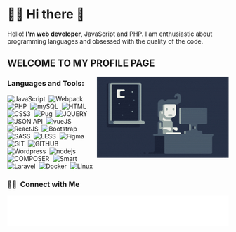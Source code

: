 # :man_technologist: **Hi there** 👋

Hello! **I'm web developer**, JavaScript and PHP. I am enthusiastic about programming languages ​​and obsessed with the quality of the code.

## **WELCOME TO MY PROFILE PAGE**

<img alt="Night Coding" src="https://raw.githubusercontent.com/AVS1508/AVS1508/master/assets/Night-Coding.gif" align="right"/>

### **Languages and Tools**:
![JavaScript](https://img.shields.io/badge/-Javascript-0E2447?style=for-the-badge&logo=javascript&logocolor=6E8177)&nbsp;
![Webpack](https://img.shields.io/badge/-webpack-0E2447?style=for-the-badge&logo=webpack&logocolor=D1D6E0)&nbsp;
![PHP](https://img.shields.io/badge/-PHP-0E2447?style=for-the-badge&logo=php&logocolor=D1D6E0)&nbsp;
![mySQL](https://img.shields.io/badge/-mySQL-0E2447?style=for-the-badge&logo=mySQL&logocolor=FFFFFF)&nbsp;
![HTML](https://img.shields.io/badge/-HTML-0E2447?style=for-the-badge&logo=HTML5&logocolor=white)&nbsp;
![CSS3](https://img.shields.io/badge/-CSS3-0E2447?style=for-the-badge&logo=CSS3&logocolor=white)&nbsp;
![Pug](https://img.shields.io/badge/-Pug-0E2447?style=for-the-badge&logo=pug&logocolor=white)&nbsp;
![JQUERY](https://img.shields.io/badge/-JQuery-0E2447?style=for-the-badge&logo=jquery&logocolor=white)&nbsp;
![JSON API](https://img.shields.io/badge/-JSON_Api-0E2447?style=for-the-badge&logo=json&logocolor=white)&nbsp;
![vueJS](https://img.shields.io/badge/-Vuejs-0E2447?style=for-the-badge&logo=Vue.js&logocolor=white)&nbsp;
![ReactJS](https://img.shields.io/badge/-Reactjs-0E2447?style=for-the-badge&logo=react.js&logocolor=white)&nbsp;
![Bootstrap](https://img.shields.io/badge/-bootstrap-0E2447?style=for-the-badge&logo=bootstrap&logocolor=white)&nbsp;
![SASS](https://img.shields.io/badge/-SASS-0E2447?style=for-the-badge&logo=sass&logocolor=white)&nbsp;
![LESS](https://img.shields.io/badge/-LESS-0E2447?style=for-the-badge&logo=less&logocolor=white)&nbsp;
![Figma](https://img.shields.io/badge/-Figma-0E2447?style=for-the-badge&logo=figma&logocolor=white)&nbsp;
![GIT](https://img.shields.io/badge/-git-0E2447?style=for-the-badge&logo=git&logocolor=white)&nbsp;
![GITHUB](https://img.shields.io/badge/-Github-0E2447?style=for-the-badge&logo=github&logocolor=white)&nbsp;
![Wordpress](https://img.shields.io/badge/-Wordpress-0E2447?style=for-the-badge&logo=wordpress&logocolor=white)&nbsp;
![nodejs](https://img.shields.io/badge/-Nodejs-0E2447?style=for-the-badge&logo=Node.js&logocolor=6E8177)&nbsp;
![COMPOSER](https://img.shields.io/badge/-composer-0E2447?style=for-the-badge&logo=Composer&logocolor=6E8177)&nbsp;
![Smart](https://img.shields.io/badge/-smarty-0E2447?style=for-the-badge&logo=Smarty&logocolor=6E8177)&nbsp;
![Laravel](https://img.shields.io/badge/-Laravel-0E2447?style=for-the-badge&logo=Laravel&logocolor=6E8177)&nbsp;
![Docker](https://img.shields.io/badge/-Docker-0E2447?style=for-the-badge&logo=Docker&logocolor=6E8177)&nbsp;
![Linux](https://img.shields.io/badge/-Linux-0E2447?style=for-the-badge&logo=Linux&logocolor=6E8177)&nbsp;



### **🤝🏻 &nbsp;Connect with Me**

<!--[![Anurag's GitHub stats](https://github-readme-stats.vercel.app/api?username=facesar&show_icons=true)](https://github.com/anuraghazra/github-readme-stats)-->

<img align='center'  height="70" alt="Thanks" width="100%" src="assets/Thanks.svg"/> 
